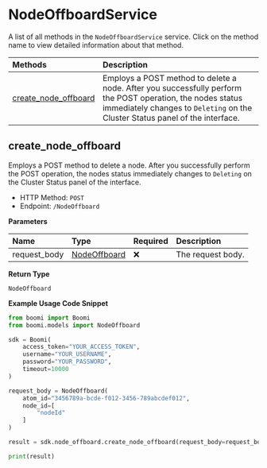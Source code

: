 # NodeOffboardService

A list of all methods in the `NodeOffboardService` service. Click on the method name to view detailed information about that method.

| Methods                                       | Description                                                                                                                                                                                 |
| :-------------------------------------------- | :------------------------------------------------------------------------------------------------------------------------------------------------------------------------------------------ |
| [create_node_offboard](#create_node_offboard) | Employs a POST method to delete a node. After you successfully perform the POST operation, the nodes status immediately changes to `Deleting` on the Cluster Status panel of the interface. |

## create_node_offboard

Employs a POST method to delete a node. After you successfully perform the POST operation, the nodes status immediately changes to `Deleting` on the Cluster Status panel of the interface.

- HTTP Method: `POST`
- Endpoint: `/NodeOffboard`

**Parameters**

| Name         | Type                                      | Required | Description       |
| :----------- | :---------------------------------------- | :------- | :---------------- |
| request_body | [NodeOffboard](../models/NodeOffboard.md) | ❌       | The request body. |

**Return Type**

`NodeOffboard`

**Example Usage Code Snippet**

```python
from boomi import Boomi
from boomi.models import NodeOffboard

sdk = Boomi(
    access_token="YOUR_ACCESS_TOKEN",
    username="YOUR_USERNAME",
    password="YOUR_PASSWORD",
    timeout=10000
)

request_body = NodeOffboard(
    atom_id="3456789a-bcde-f012-3456-789abcdef012",
    node_id=[
        "nodeId"
    ]
)

result = sdk.node_offboard.create_node_offboard(request_body=request_body)

print(result)
```

